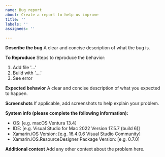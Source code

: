 ```yaml
---
name: Bug report
about: Create a report to help us improve
title: ''
labels: ''
assignees: ''

---
```


**Describe the bug**
A clear and concise description of what the bug is.

**To Reproduce**
Steps to reproduce the behavior:
1. Add file '...'
2. Build with '....'
3. See error

**Expected behavior**
A clear and concise description of what you expected to happen.

**Screenshots**
If applicable, add screenshots to help explain your problem.

**System info (please complete the following information):**
 - OS: [e.g. macOS Ventura 13.4]
 - IDE: [e.g. Visual Studio for Mac 2022 Version 17.5.7 (build 6)]
 - Xamarin.iOS Version: [e.g. 16.4.0.6 Visual Studio Community]
 - Xamarin.iOS.ResourceDesigner Package Version: [e.g. 0.7.0]

**Additional context**
Add any other context about the problem here.
